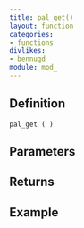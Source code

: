 ```yaml
---
title: pal_get()
layout: function
categories:
- functions
divlikes:
- bennugd
module: mod_
---
```


## Definition

    pal_get ( )

## Parameters

## Returns

## Example
